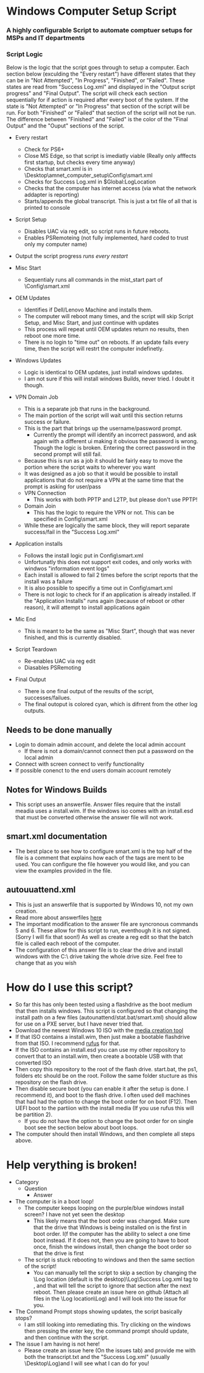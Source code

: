 # Windows Computer Setup Script
### A highly configurable Script to automate comptuer setups for MSPs and IT departments

### Script Logic
Below is the logic that the script goes through to setup a computer. Each section below (exculding the "Every restart") have different states that they can be in "Not Attempted", "In Progress", "Finished", or "Failed". These states are read from "Success Log.xml" and displayed in the "Output script progress" and "Final Output". The script will check each section sequentially for if action is required after every boot of the system. If the state is "Not Attempted" or "In Progress" that section of the script will be run. For both "Finished" or "Failed" that section of the script will not be run. The difference between "Finished" and "Failed" is the color of the "Final Output" and the "Ouput" sections of the script.

* Every restart
	* Check for PS6+
	* Close MS Edge, so that script is imediatly viable (Really only afffects first startup, but checks every time anyway)
	* Checks that smart.xml is in \Desktop\amnet_computer_setup\Config\smart.xml
	* Checks for Success Log.xml in $Global:LogLocation
	* Checks that the computer has internet access (via what the network addapter is reporting)
	* Starts/appends the global transcript. This is just a txt file of all that is printed to console

* Script Setup
	* Disables UAC via reg edit, so script runs in future reboots.
	* Enables PSRemoteing (not fully implemented, hard coded to trust only my computer name)
* Output the script progress *runs every restart*
* Misc Start
	* Sequentialy runs all commands in the mist_start part of \Config\smart.xml
* OEM Updates
	* Identifies if Dell/Lenovo Machine and installs them.
	* The computer will reboot many times, and the script will skip Script Setup, and Misc Start, and just continue with updates
	* This process will repeat until OEM updates return no results, then reboot one more time.
	* There is no login to "time out" on reboots. If an update fails every time, then the script will restrt the computer indefinetly.
* Windows Updates
	* Logic is identical to OEM updates, just install windows updates.
	* I am not sure if this will install windows Builds, never tried. I doubt it though.
* VPN Domain Job
	* This is a separate job that runs in the background.
	* The main portion of the script will wait until this section returns success or failure.
	* This is the part that brings up the username/password prompt.
		* Currently the prompt will identify an incorrect password, and ask again with a different ui making it obvious the password is wrong. Though the logic is broken. Entering the correct password in the second prompt will still fail.
	* Because this is run as a job it should be fairly easy to move the portion where the script waits to wherever you want
	* It was designed as a job so that it would be possible to install applications that do not require a VPN at the same time that the prompt is asking for user/pass
	* VPN Connection
		* This works with both PPTP and L2TP, but please don't use PPTP!
	* Domain Join
		* This has the logic to require the VPN or not. This can be specified in Config\smart.xml
	* While these are logically the same block, they will report separate success/fail in the "Success Log.xml"
* Application installs
	* Follows the install logic put in Config\smart.xml
	* Unfortunatly this does not support exit codes, and only works with windwos "information event logs"
	* Each install is allowed to fail 2 times before the script reports that the install was a failure
	* It is also possible to specifiy a time out in Config\smart.xml
	* There is not logic to check for if an application is already installed. If the "Application Installs" runs again (because of reboot or other reason), it will attempt to install applications again
* Mic End
	* This is meant to be the same as "Misc Start", though that was never finished, and this is currently disabled.
* Script Teardown
	* Re-enables UAC via reg edit
	* Diasables PSRemoting
* Final Output
	* There is one final output of the results of the script, successes/failues.
	* The final outoput is colored cyan, which is difrrent from the other log outputs.

## Needs to be done manually
* Login to domain admin account, and delete the local admin account
	* If there is not a domain/cannot connect then put a password on the local admin
* Connect with screen connect to verify functionality
* If possible conenct to the end users domain account remotely

## Notes for Windows Builds
* This script uses an answerfile. Answer files require that the install meadia uses a install.wim. If the windows iso comes with an install.esd that must be converted otherwise the answer file will not work.

## smart.xml documentation
* The best place to see how to configure smart.xml is the top half of the file is a comment that explains how each of the tags are ment to be used. You can configure the file however you would like, and you can view the examples provided in the file.

## autouuattend.xml
* This is just an answerfile that is supported by Windows 10, not my own creation.
* Read more about answerfiles [here](https://docs.microsoft.com/en-us/windows-hardware/customize/desktop/wsim/answer-files-overview)
* The important modification to the answer file are syncronous commands 5 and 6. These allow for this script to run, eventhough it is not signed. (Sorry I will fix that soon!) As well as create a reg edit so that the batch file is called each reboot of the computer.
* The configuration of this answer file is to clear the drive and install windows with the C:\ drive taking the whole drive size. Feel free to change that as you wish

# How do I use this script?
* So far this has only been tested using a flashdrive as the boot medium that then installs windows. This script is configured so that changing the install path on a few files (autounattend/stat.bat/smart.xml) should allow for use on a PXE server, but I have never tried that.
* Download the newest Windows 10 ISO with the [media creation tool](https://www.microsoft.com/en-us/software-download/windows10)
* If that ISO contains a install.wim, then just make a bootable flashdrive from that ISO. I recommend [rufus](https://github.com/pbatard/rufus) for that.
* If the ISO contains an install.esd you can use my other repository to convert that to an install.wim, then create a bootable USB with that converted ISO
* Then copy this repository to the root of the flash drive. start.bat, the ps1, folders etc should be on the root. Follow the same folder stucture as this repository on the flash drive.
* Then disable secure boot (you can enable it after the setup is done. I recommend it), and boot to the flash drive. I often used dell machines that had had the option to change the boot order for on boot (F12). Then UEFI boot to the partiion with the install media (If you use rufus this will be partition 2).
	* If you do not have the option to change the boot order for on single boot see the section below about boot loops.
* The computer should then install Windows, and then complete all steps above.

# Help verything is broken!
* Category
	* Question
		* Answer
* The computer is in a boot loop!
	* The computer keeps looping on the purple/blue windows install screen? I have not yet seen the desktop
		* This likely means that the boot order was changed. Make sure that the drive that Windows is being installed on is the first in boot order. I(f the computer has the ability to select a one time boot instead. If it does not, then you are going to have to boot once, finish the windows install, then change the boot order so that the drive is first
	* The script is stuck rebooting to windows and then the same section of the script!
		* You can manually tell the script to skip a section by changing the \Log location (default is the desktop)\Log\Success Log.xml tag <Status script_status="In Progress"> to <Status script_status="Failed">, and that will tell the script to ignore that section after the next reboot. Then please create an issue here on github (Attach all files in the \Log location\Log) and I will look into the issue for you.
* The Command Prompt stops showing updates, the script basically stops?
	* I am still looking into remediating this. Try clicking on the windows then pressing the enter key, the command prompt should update, and then continue with the script.
* The issue I am having is not here!
	* Please create an issue here (On the issues tab) and provide me with both the transcript.txt and the "Success Log.xml" (usually \Desktop\Log)and I will see what I can do for you!
